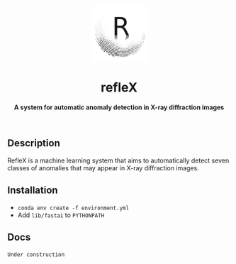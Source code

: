 <div align="center">
	<img src="icon.png" width="125" height="125">
	<h1>refleX</h1>
	<p>
		<b>A system for automatic anomaly detection in X-ray diffraction images</b>
	</p>
	<br>
</div>

## Description
RefleX is a machine learning system that aims to automatically detect seven classes of anomalies that may appear in X-ray diffraction images. 

## Installation
 - ``conda env create -f environment.yml``
 - Add ``lib/fastai`` to ``PYTHONPATH``

## Docs
`` Under construction ``